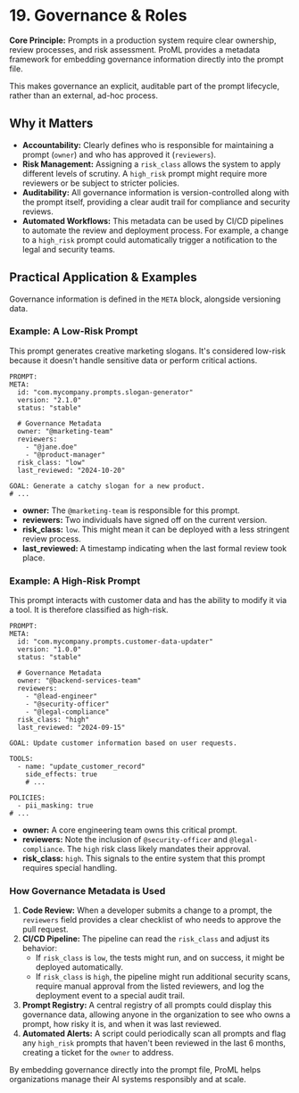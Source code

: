 # 19. Governance & Roles

**Core Principle:** Prompts in a production system require clear ownership, review processes, and risk assessment. ProML provides a metadata framework for embedding governance information directly into the prompt file.

This makes governance an explicit, auditable part of the prompt lifecycle, rather than an external, ad-hoc process.

## Why it Matters

*   **Accountability:** Clearly defines who is responsible for maintaining a prompt (`owner`) and who has approved it (`reviewers`).
*   **Risk Management:** Assigning a `risk_class` allows the system to apply different levels of scrutiny. A `high_risk` prompt might require more reviewers or be subject to stricter policies.
*   **Auditability:** All governance information is version-controlled along with the prompt itself, providing a clear audit trail for compliance and security reviews.
*   **Automated Workflows:** This metadata can be used by CI/CD pipelines to automate the review and deployment process. For example, a change to a `high_risk` prompt could automatically trigger a notification to the legal and security teams.

## Practical Application & Examples

Governance information is defined in the `META` block, alongside versioning data.

### Example: A Low-Risk Prompt

This prompt generates creative marketing slogans. It's considered low-risk because it doesn't handle sensitive data or perform critical actions.

```
PROMPT:
META:
  id: "com.mycompany.prompts.slogan-generator"
  version: "2.1.0"
  status: "stable"

  # Governance Metadata
  owner: "@marketing-team"
  reviewers:
    - "@jane.doe"
    - "@product-manager"
  risk_class: "low"
  last_reviewed: "2024-10-20"

GOAL: Generate a catchy slogan for a new product.
# ...
```

*   **owner:** The `@marketing-team` is responsible for this prompt.
*   **reviewers:** Two individuals have signed off on the current version.
*   **risk_class:** `low`. This might mean it can be deployed with a less stringent review process.
*   **last_reviewed:** A timestamp indicating when the last formal review took place.

### Example: A High-Risk Prompt

This prompt interacts with customer data and has the ability to modify it via a tool. It is therefore classified as high-risk.

```
PROMPT:
META:
  id: "com.mycompany.prompts.customer-data-updater"
  version: "1.0.0"
  status: "stable"

  # Governance Metadata
  owner: "@backend-services-team"
  reviewers:
    - "@lead-engineer"
    - "@security-officer"
    - "@legal-compliance"
  risk_class: "high"
  last_reviewed: "2024-09-15"

GOAL: Update customer information based on user requests.

TOOLS:
  - name: "update_customer_record"
    side_effects: true
    # ...

POLICIES:
  - pii_masking: true
# ...
```

*   **owner:** A core engineering team owns this critical prompt.
*   **reviewers:** Note the inclusion of `@security-officer` and `@legal-compliance`. The `high` risk class likely mandates their approval.
*   **risk_class:** `high`. This signals to the entire system that this prompt requires special handling.

### How Governance Metadata is Used

1.  **Code Review:** When a developer submits a change to a prompt, the `reviewers` field provides a clear checklist of who needs to approve the pull request.
2.  **CI/CD Pipeline:** The pipeline can read the `risk_class` and adjust its behavior:
    *   If `risk_class` is `low`, the tests might run, and on success, it might be deployed automatically.
    *   If `risk_class` is `high`, the pipeline might run additional security scans, require manual approval from the listed reviewers, and log the deployment event to a special audit trail.
3.  **Prompt Registry:** A central registry of all prompts could display this governance data, allowing anyone in the organization to see who owns a prompt, how risky it is, and when it was last reviewed.
4.  **Automated Alerts:** A script could periodically scan all prompts and flag any `high_risk` prompts that haven't been reviewed in the last 6 months, creating a ticket for the `owner` to address.

By embedding governance directly into the prompt file, ProML helps organizations manage their AI systems responsibly and at scale.
